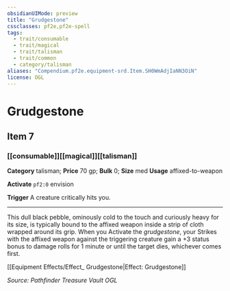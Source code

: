 ```yaml
---
obsidianUIMode: preview
title: "Grudgestone"
cssclasses: pf2e,pf2e-spell
tags:
  - trait/consumable
  - trait/magical
  - trait/talisman
  - trait/common
  - category/talisman
aliases: "Compendium.pf2e.equipment-srd.Item.SH0WmAdjIaNN3OiN"
license: OGL
---
```

# Grudgestone
## Item 7
### [[consumable]][[magical]][[talisman]]

**Category** talisman; 
**Price** 70 gp; 
**Bulk** 0; **Size** med
**Usage** affixed-to-weapon

**Activate** `pf2:0` envision

**Trigger** A creature critically hits you.

* * *

This dull black pebble, ominously cold to the touch and curiously heavy for its size, is typically bound to the affixed weapon inside a strip of cloth wrapped around its grip. When you Activate the _grudgestone_, your Strikes with the affixed weapon against the triggering creature gain a +3 status bonus to damage rolls for 1 minute or until the target dies, whichever comes first.

[[Equipment Effects/Effect_ Grudgestone|Effect: Grudgestone]]

*Source: Pathfinder Treasure Vault*
*OGL*